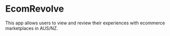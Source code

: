 # EcomRevolve
This app allows users to view and review their experiences with ecommerce marketplaces in AUS/NZ. 
